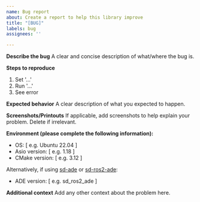 ```yaml
---
name: Bug report
about: Create a report to help this library improve
title: "[BUG]"
labels: bug
assignees: ''

---
```


**Describe the bug**
A clear and concise description of what/where the bug is.

**Steps to reproduce**
1. Set '...'
2. Run '...'
3. See error

**Expected behavior**
A clear description of what you expected to happen.

**Screenshots/Printouts**
If applicable, add screenshots to help explain your problem. Delete if irrelevant.

**Environment (please complete the following information):**
 - OS: [ e.g. Ubuntu 22.04 ]
 - Asio version: [ e.g. 1.18 ]
 - CMake version: [ e.g. 3.12 ]

 Alternatively, if using [sd-ade](https://github.com/streetdrone-home/sd-ade) or [sd-ros2-ade](https://github.com/streetdrone-home/sd_ros2_ade):
 - ADE version: [ e.g. sd_ros2_ade ]

**Additional context**
Add any other context about the problem here.
